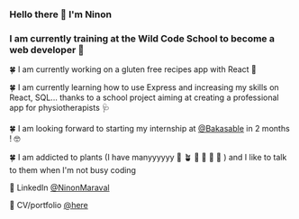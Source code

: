 ### Hello there 👋  I'm Ninon
### I am currently training at the Wild Code School to become a web developer 💪

🍀 I am currently working on a gluten free recipes app with React 🥞

🍀 I am currently learning how to use Express and increasing my skills on React, SQL... thanks to a school project aiming at creating a professional app for physiotherapists 🩺

🍀 I am looking forward to starting my internship at [@Bakasable](https://www.bakasable.fr/agence) in 2 months ! 🤓

🍀 I am addicted to plants (I have manyyyyyy 🌱 🪴 🎋 🌵 🎍 🌱 ) and I like to talk to them when I'm not busy coding 

📌 LinkedIn [@NinonMaraval](https://www.linkedin.com/in/ninon-maraval-77224230/)

📌 CV/portfolio [@here](https://ninonmaraval.github.io/CV/)
